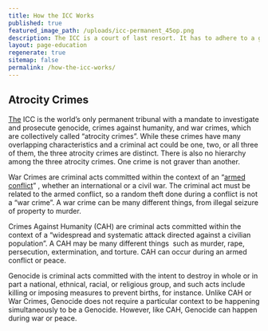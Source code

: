 ```yaml
---
title: How the ICC Works
published: true
featured_image_path: /uploads/icc-permanent_45op.png
description: The ICC is a court of last resort. It has to adhere to a great number of rules to determine where and when it can operate.
layout: page-education
regenerate: true
sitemap: false
permalink: /how-the-icc-works/
---
```



## Atrocity Crimes

[The]() ICC is the world’s only permanent tribunal with a mandate to investigate and prosecute genocide, crimes against humanity, and war crimes, which are collectively called “atrocity crimes”. While these crimes have many overlapping characteristics and a criminal act could be one, two, or all three of them, the three atrocity crimes are distinct. There is also no hierarchy among the three atrocity crimes. One crime is not graver than another.

War Crimes are criminal acts committed within the context of an “[armed conflict]()” , whether an international or a civil war. The criminal act must be related to the armed conflict, so a random theft done during a conflict is not a “war crime”. A war crime can be many different things, from illegal seizure of property to murder.

Crimes Against Humanity (CAH) are criminal acts committed within the context of a “widespread and systematic attack directed against a civilian population”. A CAH may be many different things &nbsp;such as murder, rape, persecution, extermination, and torture. CAH can occur during an armed conflict or peace.

Genocide is criminal acts committed with the intent to destroy in whole or in part a national, ethnical, racial, or religious group, and such acts include killing or imposing measures to prevent births, for instance. Unlike CAH or War Crimes, Genocide does not require a particular context to be happening simultaneously to be a Genocide. However, like CAH, Genocide can happen during war or peace.